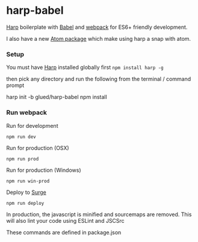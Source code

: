 [Surge]:https://surge.sh
[Harp]:http://harpjs.com/
[Atom]:https://atom.io/
[Babel]:http://babeljs.io
[webpack]:https://webpack.github.io/

# harp-babel

[Harp] boilerplate with [Babel] and [webpack] for ES6+ friendly development.


I also have a new [Atom package](https://github.com/glued/harpy) which make using harp a snap with atom.

### Setup
You must have [Harp] installed globally first `npm install harp -g`

then pick any directory and run the following from the terminal / command prompt

  harp init -b glued/harp-babel
  npm install


### Run webpack
Run for development
```
npm run dev
```
Run for production (OSX)
```
npm run prod
```

Run for production (Windows)
```
npm run win-prod
```

Deploy to [Surge]
```
npm run deploy
```
In production, the javascript is minified and sourcemaps are removed.
This will also lint your code using ESLint and JSCSrc

These commands are defined in package.json
